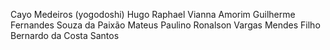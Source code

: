 Cayo Medeiros (yogodoshi)
Hugo Raphael Vianna Amorim
Guilherme Fernandes Souza da Paixão
Mateus Paulino
Ronalson Vargas Mendes Filho
Bernardo da Costa Santos
